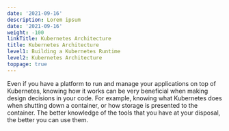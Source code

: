 ```yaml
---
date: '2021-09-16'
description: Lorem ipsum
date: '2021-09-16'
weight: -100
linkTitle: Kubernetes Architecture
title: Kubernetes Architecture
level1: Building a Kubernetes Runtime
level2: Kubernetes Architecture
toppage: true
---
```


Even if you have a platform to run and manage your applications on top of Kubernetes, knowing how it works can be very beneficial when making design decisions in your code. For example, knowing what Kubernetes does when shutting down a container, or how storage is presented to the container. The better knowledge of the tools that you have at your disposal, the better you can use them.